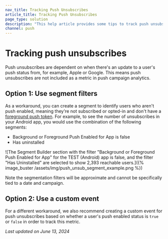 ```yaml
---
nav_title: Tracking Push Unsubscribes
article_title: Tracking Push Unsubscribes
page_type: solution
description: "This help article provides some tips to track push unsubscribes."
channel: push
---
```


# Tracking push unsubscribes

Push unsubscribes are dependent on when there's an update to a user's push status from, for example, Apple or Google. This means push unsubscribes are not included as a metric in push campaign analytics.

## Option 1: Use segment filters

As a workaround, you can create a segment to identify users who aren't push enabled, meaning they're not subscribed or opted-in and don't have a [foreground push token]({{site.baseurl}}/user_guide/message_building_by_channel/push/push_registration/#push-tokens). For example, to see the number of unsubscribes in your Android app, you would use the combination of the following segments: 

- Background or Foreground Push Enabled for App is false
- Has uninstalled

![The Segment Builder section with the filter "Background or Foreground Push Enabled for App" for the TEST (Android) app is false, and the filter "Has Uninstalled" are selected to show 2,393 reachable users.]({% image_buster /assets/img/push_unsub_segment_example.png %})

Note the segmentation filters will be approximate and cannot be specifically tied to a date and campaign.

## Option 2: Use a custom event

For a different workaround, we also recommend creating a custom event for push unsubscribes based on whether a user's push enabled status is `true` or `false` in order to track this metric.

_Last updated on June 13, 2024_